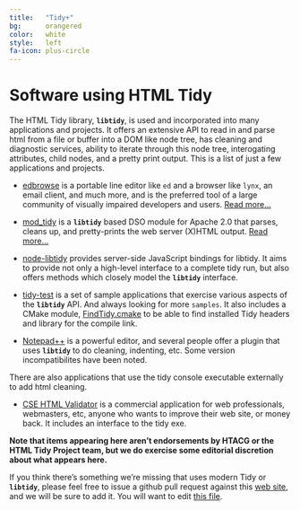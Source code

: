 ```yaml
---
title:   "Tidy+"
bg:      orangered
color:   white
style:   left
fa-icon: plus-circle
---
```


# Software using HTML Tidy

The HTML Tidy library, **`libtidy`**, is used and incorporated into many applications and projects. It offers an
extensive API to read in and parse html from a file or buffer into a DOM like node tree, has cleaning 
and diagnostic services, ability to iterate through this node tree, interogating attributes, 
child nodes, and a pretty print output. This is a list of just a few applications and projects.

- [edbrowse][10] is a portable line editor like `ed` and a browser like `lynx`, an email
  client, and much more, and is the preferred tool of a large community of visually
  impaired developers and users. [Read more…][11]
  
- [mod_tidy][20] is a **`libtidy`** based DSO module for Apache 2.0 that parses, cleans up,
  and pretty-prints the web server (X)HTML output. [Read more…][21]

- [node-libtidy][node-libtidy] provides server-side JavaScript bindings for libtidy.
  It aims to provide not only a high-level interface to a complete tidy run,
  but also offers methods which closely model the **`libtidy`** interface.

- [tidy-test][30] is a set of sample applications that exercise various aspects of the **`libtidy`**
  API. And always looking for more `samples`. It also includes a CMake module, [FindTidy.cmake][31]
  to be able to find installed Tidy headers and library for the compile link.
  
- [Notepad++][40] is a powerful editor, and several people offer a plugin that uses **`libtidy`** 
  to do cleaning, indenting, etc. Some version incompatibilites have been noted.

There are also applications that use the tidy console executable externally to add 
html cleaning.

- [CSE HTML Validator][41] is a commercial application for web professionals, webmasters, 
  etc, anyone who wants to improve their web site, or money back. It includes an interface
  to the tidy exe.

**Note that items appearing here aren’t endorsements by HTACG or the HTML Tidy Project team,
but we do exercise some editorial discretion about what appears here.**

If you think there’s something we’re missing that uses modern Tidy or **`libtidy`**, please 
feel free to issue a github pull request against this [web site][1], and we will be sure to
add it. You will want to edit [this file][2].


[1]: https://github.com/htacg/tidy-html5/tree/gh-pages
[2]: https://github.com/htacg/tidy-html5/blob/gh-pages/index/_posts/1970-07-01-tidy_plus.md

[10]: https://github.com/CMB/edbrowse
[11]: /plus/#plus_edbrowse

[20]: http://sourceforge.net/projects/mod-tidy/
[21]: /plus/#plus_mod_tidy

[30]: https://github.com/geoffmcl/tidy-test
[31]: https://github.com/geoffmcl/tidy-test/blob/master/CMakeModules/FindTidy.cmake

[40]: https://notepad-plus-plus.org/
[node-libtidy]: https://github.com/gagern/node-libtidy
[41]: https://www.htmlvalidator.com/

